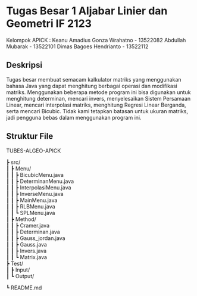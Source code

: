 # Tugas Besar 1 Aljabar Linier dan Geometri IF 2123

Kelompok APICK :
Keanu Amadius Gonza Wrahatno - 13522082
Abdullah Mubarak - 13522101
Dimas Bagoes Hendrianto - 13522112

## Deskripsi

Tugas besar membuat semacam kalkulator matriks yang menggunakan bahasa Java yang dapat menghitung berbagai operasi dan modifikasi matriks. Menggunakan beberapa metode program ini bisa digunakan untuk menghitung determinan, mencari invers, menyelesaikan Sistem Persamaan Linear, mencari interpolasi matriks, menghitung Regresi Linear Berganda, serta mencari Bicubic. Tidak kami tetapkan batasan untuk ukuran matriks, jadi pengguna bebas dalam menggunakan program ini.

## Struktur File

TUBES-ALGEO-APICK <br>

<!-- ┣ bin/ <br>
┃ ┣ Aplikasi/ <br>
┃ ┃ ┣ BicubicInterpolationApp.class <br>
┃ ┃ ┣ DeterminantApp.class <br>
┃ ┃ ┣ InterpolasiApp.class <br>
┃ ┃ ┣ InverseApp.class <br>
┃ ┃ ┣ RLBApp.class <br>
┃ ┃ ┗ SPLApp.class <br>
┃ ┣ Matrix/ <br>
┃ ┃ ┣ Determinant.class <br>
┃ ┃ ┣ Inverse.class <br>
┃ ┃ ┣ Matrix.class <br>
┃ ┃ ┗ SPL.class <br>
┃ ┣ Utils/ <br>
┃ ┃ ┗ Utils.class <br>
┃ ┗ Main.class <br>
┣ lib/ <br> -->

┣ src/ <br>
┃ ┣ Menu/ <br>
┃ ┃ ┣ BicubicMenu.java <br>
┃ ┃ ┣ DeterminanMenu.java <br>
┃ ┃ ┣ InterpolasiMenu.java <br>
┃ ┃ ┣ InverseMenu.java <br>
┃ ┃ ┣ MainMenu.java <br>
┃ ┃ ┣ RLBMenu.java <br>
┃ ┃ ┗ SPLMenu.java <br>
┃ ┣ Method/ <br>
┃ ┃ ┣ Cramer.java <br>
┃ ┃ ┣ Determinan.java <br>
┃ ┃ ┣ Gauss_jordan.java <br>
┃ ┃ ┣ Gauss.java <br>
┃ ┃ ┣ Invers.java <br>
┃ ┃ ┗ Matrix.java <br>
┣ Test/ <br>
┃ ┣ Input/ <br>
┃ ┗ Output/ <br>

<!-- ┣ .gitignore <br> -->

┗ README.md <br>

<!-- ## How to run

Clone this repo https://github.com/keanugonza/Tubes-Algeo-Apick.git

### Using .class

1. Go to folder bin `cd bin`
2. Open in terminal
3. Run Main.class `java Main`
4. File inputs can be put into the `./test` folder

### Using .jar

1. Download the .jar file that is located in `./lib`
2. Put the .jar file in a certain folder
3. In root of the folder that contains .jar file, create a new folder named `test` for file input
4. cd to the folder containing the .jar file
5. Use `java -jar <jar-file-name>` to run the program -->

